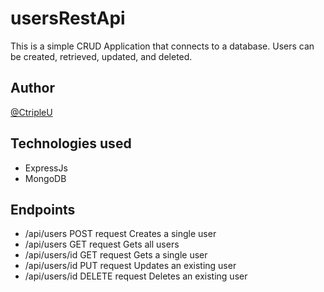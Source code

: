 # usersRestApi
This is a simple CRUD Application that connects to a database. Users can be created, retrieved, updated, and deleted.

## Author
[@CtripleU](https://github.com/TunrayoIlawole)

## Technologies used
- ExpressJs
- MongoDB

## Endpoints
- /api/users POST request Creates a single user
- /api/users GET request Gets all users
- /api/users/id GET request Gets a single user
- /api/users/id PUT request Updates an existing user
- /api/users/id DELETE request Deletes an existing user 

